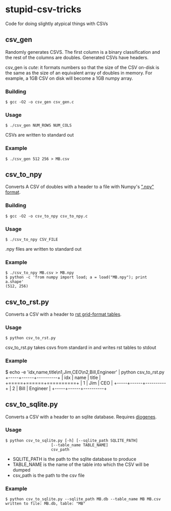 # stupid-csv-tricks
Code for doing slightly atypical things with CSVs

## csv_gen

Randomly generates CSVS. The first column is a binary classification and
the rest of the columns are doubles. Generated CSVs have headers.

csv_gen is *cute*: it formats numbers so that the size of the CSV on-disk is
the same as the size of an equivalent array of doubles in memory. For example, a 1GB CSV on disk will become a 1GB numpy array.

### Building

    $ gcc -O2 -o csv_gen csv_gen.c

### Usage

    $ ./csv_gen NUM_ROWS NUM_COLS

CSVs are written to standard out

### Example

    $ ./csv_gen 512 256 > MB.csv

## csv_to_npy

Converts A CSV of doubles with a header to a file with Numpy's 
[".npy" format](http://docs.scipy.org/doc/numpy-dev/neps/npy-format.html).

### Building

    $ gcc -O2 -o csv_to_npy csv_to_npy.c

### Usage

    $ ./csv_to_npy CSV_FILE

.npy files are written to standard out

### Example

    $ ./csv_to_npy MB.csv > MB.npy
    $ python -c 'from numpy import load; a = load("MB.npy"); print a.shape'
    (512, 256)

## csv_to_rst.py

Converts a CSV with a header to 
[rst grid-format tables](http://docutils.sourceforge.net/docs/user/rst/quickref.html#tables).

### Usage

    $ python csv_to_rst.py

csv_to_rst.py takes csvs from standard in and writes rst tables to stdout

### Example

   $ echo -e 'idx,name,title\n1,Jim,CEO\n2,Bill,Engineer' | python csv_to_rst.py 
   +-----+------+----------+
   | idx | name |    title |
   +=====+======+==========+
   |   1 |  Jim |      CEO |
   +-----+------+----------+
   |   2 | Bill | Engineer |
   +-----+------+----------+ 

## csv_to_sqlite.py

Converts a CSV with a header to an sqlite database. Requires 
[diogenes](https://github.com/dssg/diogenes).

### Usage

    $ python csv_to_sqlite.py [-h] [--sqlite_path SQLITE_PATH]
                        [--table_name TABLE_NAME]
                        csv_path

* SQLITE_PATH is the path to the sqlite database to produce
* TABLE_NAME is the name of the table into which the CSV will be dumped
* csv_path is the path to the csv file

### Example

    $ python csv_to_sqlite.py --sqlite_path MB.db --table_name MB MB.csv
    written to file: MB.db, table: "MB" 
